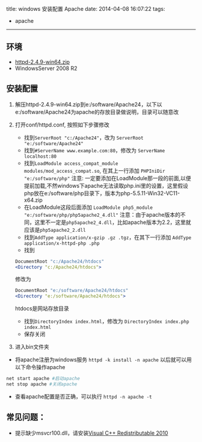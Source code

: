 title: windows 安装配置 Apache
date: 2014-04-08 16:07:22
tags:
- apache
---
## 环境
* [httpd-2.4.9-win64.zip](http://www.apachelounge.com/download/)
* WindowsServer 2008 R2

## 安装配置
1. 解压httpd-2.4.9-win64.zip到e:/software/Apache24，以下以e:/software/Apache24为apache的存放目录做说明，目录可以随意改
2. 打开conf/httpd.conf, 按照如下步骤修改
    * 找到`ServerRoot "c:/Apache24"`，改为
    `ServerRoot "e:/software/Apache24"`
    * 找到`#ServerName www.example.com:80`，修改为
    `ServerName localhost:80`
    * 找到`LoadModule access_compat_module modules/mod_access_compat.so`, 在其上一行添加
    `PHPIniDir "e:/software/php"`
    注意: 一定要添加在LoadModule那一段的前面,以便提前加载,不然windows下apache无法读取php.ini里的设置，这里假设php放在e:/software/php目录下，版本为php-5.5.11-Win32-VC11-x64.zip
    * 在LoadModule这段后面添加
    `LoadModule php5_module "e:/software/php/php5apache2_4.dll"`
    注意：由于apache版本的不同，这里不一定是`php5apache2_4.dll`，比如apache版本为2.2，这里就应该是`php5apache2_2.dll`
    * 找到`AddType application/x-gzip .gz .tgz`，在其下一行添加
    `AddType application/x-httpd-php .php`
    * 找到
    ```apache
    DocumentRoot "c:/Apache24/htdocs"
    <Directory "c:/Apache24/htdocs">
    ```
    修改为
    ```apache
    DocumentRoot "e:/software/Apache24/htdocs"
    <Directory "e:/software/Apache24/htdocs">
    ```
    htdocs是网站存放目录
    * 找到`DirectoryIndex index.html`，修改为
    `DirectoryIndex index.php index.html`
    * 保存关闭

3. 进入bin文件夹
* 将apache注册为windows服务
`httpd -k install -n apache`
以后就可以用以下命令操作apache
```bash
net start apache #启动apache
net stop apache #关闭apache
```
* 查看apache配置是否正确，可以执行
`httpd -n apache -t`

## 常见问题：
* 提示缺少msvcr100.dll，请安装[Visual C++ Redistributable 2010](http://download.microsoft.com/download/3/2/2/3224B87F-CFA0-4E70-BDA3-3DE650EFEBA5/vcredist_x64.exe)
